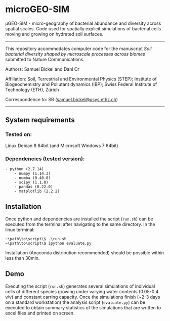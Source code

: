 # microGEO-SIM

μGEO-SIM - micro-geography of bacterial abundance and diversity across spatial scales. Code used for spatially explicit simulations of bacterial cells moving and growing on hydrated soil surfaces.

---
This repository accommodates computer code for the manuscript *Soil bacterial diversity shaped by microscale processes across biomes* submitted to Nature Communications.

Authors: Samuel Bickel and Dani Or

Affiliation: Soil, Terrestrial and Environmental Physics (STEP); Institute of Biogeochemistry and Pollutant dynamics (IBP); Swiss Federal Institute of Technology (ETH), Zürich

Correspondence to: SB (samuel.bickel@usys.ethz.ch)

---
## System requirements
### Tested on: 
Linux Debian 8 64bit (and Microsoft Windows 7 64bit)
### Dependencies (tested version):
	- python (2.7.14)
		- numpy (1.14.3)
		- numba (0.40.0)
		- scipy (1.1.0)
		- pandas (0.22.0)
		- matplotlib (2.2.2)
## Installation 
Once python and dependencies are installed the script (`run.sh`) can be executed from the terminal after navigating to the same directory. In the linux terminal:
```
~\path\to\script\$ .\run.sh
~\path\to\script\$ ipython evaluate.py
```
Installation (Anaconda distribution recommended) should be possible within less than 30min.

## Demo
Executing the script (`run.sh`) generates several simulations of individual cells of different species growing under varying water contents (0.05-0.4 v/v) and constant carring capacity. Once the simulations finish (~2-3 days on a standard workstation) the analysis script (`evaluate.py`) can be executed to obtain summary statistics of the simulations that are written to excel files and printed on screen.
